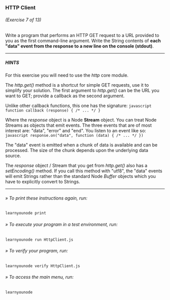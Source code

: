 ### HTTP Client
###### (Exercise 7 of 13)

Write a program that performs an HTTP GET request to a URL provided to you as the first command-line argument. Write the String contents of __each "data" event from the response to a new line on the console (stdout)__.

___
##### HINTS
For this exercise you will need to use the *http* core module.

The *http.get()* method is a shortcut for simple GET requests, use it to  simplify your solution. The first argument to *http.get()* can be the URL you want to GET; provide a callback as the second argument.

Unlike other callback functions, this one has the signature:
    ```javascript
      function callback (response) { /* ... */ }
      ```

Where the *response* object is a Node __Stream__ object. You can treat Node Streams as objects that emit events. The three events that are of most interest are: "data", "error" and "end". You listen to an event like so:
    ```javascript
    response.on("data", function (data) { /* ... */ })
    ```

The "data" event is emitted when a chunk of data is available and can be processed. The size of the chunk depends upon the underlying data source.

The *response* object / Stream that you get from *http.get()* also has a *setEncoding()* method. If you call this method with "utf8", the "data" events will emit Strings rather than the standard Node *Buffer* objects which you have to explicitly convert to Strings.

___
###### » To print these instructions again, run:
    learnyounode print
###### » To execute your program in a test environment, run:
    learnyounode run HttpClient.js
###### » To verify your program, run:
    learnyounode verify HttpClient.js
###### » To access the main menu, run:
    learnyounode
